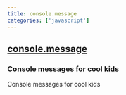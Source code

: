 ```yaml
---
title: console.message
categories: ['javascript']
---
```

## [console.message](https://github.com/astoilkov/console.message)

### Console messages for cool kids


Console messages for cool kids

